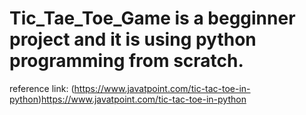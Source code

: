 # Tic_Tae_Toe_Game is a begginner project and it is using python programming from scratch.
reference link: (https://www.javatpoint.com/tic-tac-toe-in-python)https://www.javatpoint.com/tic-tac-toe-in-python
